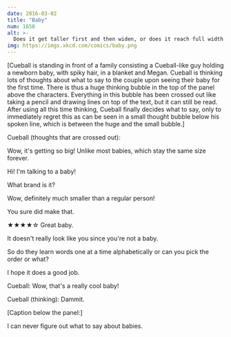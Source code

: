 ```yaml
---
date: 2016-03-02
title: "Baby"
num: 1650
alt: >-
  Does it get taller first and then widen, or does it reach full width before getting taller, or alternate, or what?
img: https://imgs.xkcd.com/comics/baby.png
---
```

[Cueball is standing in front of a family consisting a Cueball-like guy holding a newborn baby, with spiky hair, in a blanket and Megan. Cueball is thinking lots of thoughts about what to say to the couple upon seeing their baby for the first time. There is thus a huge thinking bubble in the top of the panel above the characters. Everything in this bubble has been crossed out like taking a pencil and drawing lines on top of the text, but it can still be read. After using all this time thinking, Cueball finally decides what to say, only to immediately regret this as can be seen in a small thought bubble below his spoken line, which is between the huge and the small bubble.]

Cueball (thoughts that are crossed out):

Wow, it's getting so big! Unlike most babies, which stay the same size forever.

Hi! I'm talking to a baby!

What brand is it?

Wow, definitely much smaller than a regular person!

You sure did make that.

★★★★☆ Great baby.

It doesn't really look like you since you're not a baby.

So do they learn words one at a time alphabetically or can you pick the order or what?

I hope it does a good job.

Cueball: Wow, that's a really cool baby!

Cueball (thinking): Dammit.

[Caption below the panel:]

I can never figure out what to say about babies.